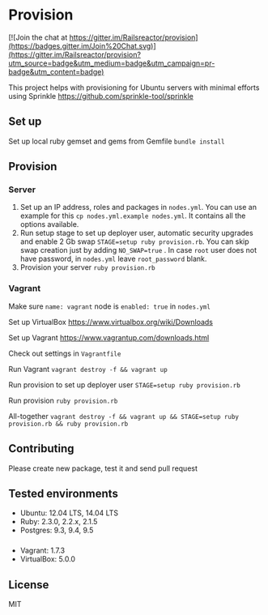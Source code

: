 Provision
=========

[![Join the chat at https://gitter.im/Railsreactor/provision](https://badges.gitter.im/Join%20Chat.svg)](https://gitter.im/Railsreactor/provision?utm_source=badge&utm_medium=badge&utm_campaign=pr-badge&utm_content=badge)

This project helps with provisioning for Ubuntu servers with minimal efforts using Sprinkle https://github.com/sprinkle-tool/sprinkle

## Set up

Set up local ruby gemset and gems from Gemfile `bundle install`

## Provision

### Server

1. Set up an IP address, roles and packages in `nodes.yml`. You can use an example for this `cp nodes.yml.example nodes.yml`. It contains all the options available.
2. Run setup stage to set up deployer user, automatic security upgrades and enable 2 Gb swap `STAGE=setup ruby provision.rb`. You can skip swap creation just by adding `NO_SWAP=true` . In case `root` user does not have password, in `nodes.yml` leave `root_password` blank.
3. Provision your server `ruby provision.rb`

### Vagrant

Make sure `name: vagrant` node is `enabled: true` in `nodes.yml`

Set up VirtualBox https://www.virtualbox.org/wiki/Downloads

Set up Vagrant https://www.vagrantup.com/downloads.html

Check out settings in `Vagrantfile`

Run Vagrant `vagrant destroy -f && vagrant up`

Run provision to set up deployer user `STAGE=setup ruby provision.rb`

Run provision `ruby provision.rb`

All-together `vagrant destroy -f && vagrant up && STAGE=setup ruby provision.rb && ruby provision.rb`

## Contributing

Please create new package, test it and send pull request

## Tested environments

* Ubuntu: 12.04 LTS, 14.04 LTS
* Ruby: 2.3.0, 2.2.x, 2.1.5
* Postgres: 9.3, 9.4, 9.5

###

* Vagrant: 1.7.3
* VirtualBox: 5.0.0

## License

MIT
